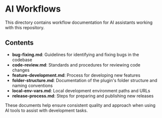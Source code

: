 # AI Workflows

This directory contains workflow documentation for AI assistants working with this repository.

## Contents

- **bug-fixing.md**: Guidelines for identifying and fixing bugs in the codebase
- **code-review.md**: Standards and procedures for reviewing code changes
- **feature-development.md**: Process for developing new features
- **folder-structure.md**: Documentation of the plugin's folder structure and naming conventions
- **local-env-vars.md**: Local development environment paths and URLs
- **release-process.md**: Steps for preparing and publishing new releases

These documents help ensure consistent quality and approach when using AI tools to assist with development tasks.

